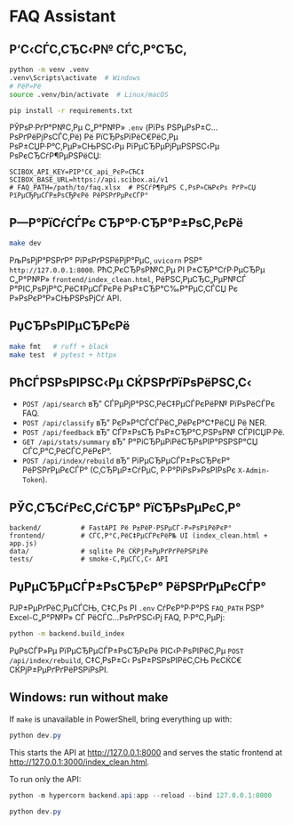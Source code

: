 ﻿# FAQ Assistant



## Р‘С‹СЃС‚СЂС‹Р№ СЃС‚Р°СЂС‚

```bash
python -m venv .venv
.venv\Scripts\activate  # Windows
# РёР»Рё
source .venv/bin/activate  # Linux/macOS

pip install -r requirements.txt
```

РЎРѕР·РґР°Р№С‚Рµ С„Р°Р№Р» `.env` (РїРѕ РЅРµРѕР±С…РѕРґРёРјРѕСЃС‚Рё) Рё РїСЂРѕРїРёС€РёС‚Рµ РѕР±СЏР·Р°С‚РµР»СЊРЅС‹Рµ РїРµСЂРµРјРµРЅРЅС‹Рµ РѕРєСЂСѓР¶РµРЅРёСЏ:

```env
SCIBOX_API_KEY=РІР°С€_api_РєР»СЋС‡
SCIBOX_BASE_URL=https://api.scibox.ai/v1
# FAQ_PATH=/path/to/faq.xlsx  # РЅСѓР¶РµРЅ С‚РѕР»СЊРєРѕ РґР»СЏ РїРµСЂРµСЃР±РѕСЂРєРё РёРЅРґРµРєСЃР°
```

## Р—Р°РїСѓСЃРє СЂР°Р·СЂР°Р±РѕС‚РєРё

```bash
make dev
```

РљРѕРјР°РЅРґР° РїРѕРґРЅРёРјР°РµС‚ `uvicorn` РЅР° `http://127.0.0.1:8000`. РћС‚РєСЂРѕР№С‚Рµ РІ Р±СЂР°СѓР·РµСЂРµ С„Р°Р№Р» `frontend/index_clean.html`, РёРЅС‚РµСЂС„РµР№СЃ Р°РІС‚РѕРјР°С‚РёС‡РµСЃРєРё РѕР±СЂР°С‰Р°РµС‚СЃСЏ Рє Р»РѕРєР°Р»СЊРЅРѕРјСѓ API.

## РџСЂРѕРІРµСЂРєРё

```bash
make fmt   # ruff + black
make test  # pytest + httpx
```

## РћСЃРЅРѕРІРЅС‹Рµ СЌРЅРґРїРѕРёРЅС‚С‹

- `POST /api/search` вЂ” СЃРµРјР°РЅС‚РёС‡РµСЃРєРёР№ РїРѕРёСЃРє FAQ.
- `POST /api/classify` вЂ” РєР»Р°СЃСЃРёС„РёРєР°С†РёСЏ Рё NER.
- `POST /api/feedback` вЂ” СЃР±РѕСЂ РѕР±СЂР°С‚РЅРѕР№ СЃРІСЏР·Рё.
- `GET /api/stats/summary` вЂ” Р°РіСЂРµРіРёСЂРѕРІР°РЅРЅР°СЏ СЃС‚Р°С‚РёСЃС‚РёРєР°.
- `POST /api/index/rebuild` вЂ” РїРµСЂРµСЃР±РѕСЂРєР° РёРЅРґРµРєСЃР° (С‚СЂРµР±СѓРµС‚ Р·Р°РіРѕР»РѕРІРѕРє `X-Admin-Token`).

## РЎС‚СЂСѓРєС‚СѓСЂР° РїСЂРѕРµРєС‚Р°

```
backend/          # FastAPI Рё Р±РёР·РЅРµСЃ-Р»РѕРіРёРєР°
frontend/         # СЃС‚Р°С‚РёС‡РµСЃРєРёР№ UI (index_clean.html + app.js)
data/             # sqlite Рё СЌРјР±РµРґРґРёРЅРіРё
tests/            # smoke-С‚РµСЃС‚С‹ API
```

## РџРµСЂРµСЃР±РѕСЂРєР° РёРЅРґРµРєСЃР°

РЈР±РµРґРёС‚РµСЃСЊ, С‡С‚Рѕ РІ `.env` СѓРєР°Р·Р°РЅ `FAQ_PATH` РЅР° Excel-С„Р°Р№Р» СЃ РёСЃС…РѕРґРЅС‹Рј FAQ, Р·Р°С‚РµРј:

```bash
python -m backend.build_index
```

РџРѕСЃР»Рµ РїРµСЂРµСЃР±РѕСЂРєРё РІС‹Р·РѕРІРёС‚Рµ `POST /api/index/rebuild`, С‡С‚РѕР±С‹ РѕР±РЅРѕРІРёС‚СЊ РєСЌС€ СЌРјР±РµРґРґРёРЅРіРѕРІ.
## Windows: run without make

If `make` is unavailable in PowerShell, bring everything up with:

```powershell
python dev.py
```

This starts the API at http://127.0.0.1:8000 and serves the static frontend at http://127.0.0.1:3000/index_clean.html.

To run only the API:

```powershell
python -m hypercorn backend.api:app --reload --bind 127.0.0.1:8000
```

```powershell
python dev.py
```
